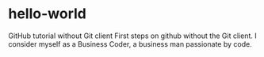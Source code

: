 # hello-world
GitHub tutorial without Git client
First steps on github without the Git client.
I consider myself as a Business Coder, a business man passionate by code.
